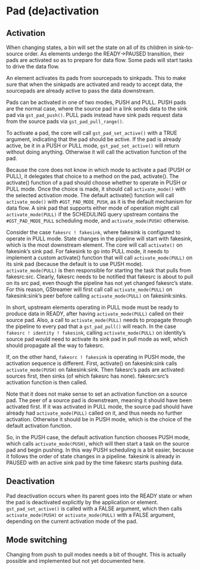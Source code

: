 # Pad (de)activation

## Activation

When changing states, a bin will set the state on all of its children in
sink-to-source order. As elements undergo the READY→PAUSED transition,
their pads are activated so as to prepare for data flow. Some pads will
start tasks to drive the data flow.

An element activates its pads from sourcepads to sinkpads. This to make
sure that when the sinkpads are activated and ready to accept data, the
sourcepads are already active to pass the data downstream.

Pads can be activated in one of two modes, PUSH and PULL. PUSH pads are
the normal case, where the source pad in a link sends data to the sink
pad via `gst_pad_push()`. PULL pads instead have sink pads request data
from the source pads via `gst_pad_pull_range()`.

To activate a pad, the core will call `gst_pad_set_active()` with a
TRUE argument, indicating that the pad should be active. If the pad is
already active, be it in a PUSH or PULL mode, `gst_pad_set_active()`
will return without doing anything. Otherwise it will call the
activation function of the pad.

Because the core does not know in which mode to activate a pad (PUSH or
PULL), it delegates that choice to a method on the pad, activate(). The
activate() function of a pad should choose whether to operate in PUSH or
PULL mode. Once the choice is made, it should call `activate_mode()` with
the selected activation mode. The default activate() function will call
`activate_mode()` with `#GST_PAD_MODE_PUSH`, as it is the default
mechanism for data flow. A sink pad that supports either mode of
operation might call `activate_mode(PULL)` if the SCHEDULING query
upstream contains the `#GST_PAD_MODE_PULL` scheduling mode, and
`activate_mode(PUSH)` otherwise.

Consider the case `fakesrc ! fakesink`, where fakesink is configured to
operate in PULL mode. State changes in the pipeline will start with
fakesink, which is the most downstream element. The core will call
`activate()` on fakesink’s sink pad. For fakesink to go into PULL mode, it
needs to implement a custom activate() function that will call
`activate_mode(PULL)` on its sink pad (because the default is to use PUSH
mode). `activate_mode(PULL)` is then responsible for starting the task
that pulls from fakesrc:src. Clearly, fakesrc needs to be notified that
fakesrc is about to pull on its src pad, even though the pipeline has
not yet changed fakesrc’s state. For this reason, GStreamer will first
call call `activate_mode(PULL)` on fakesink:sink’s peer before calling
`activate_mode(PULL)` on fakesink:sinks.

In short, upstream elements operating in PULL mode must be ready to
produce data in READY, after having `activate_mode(PULL)` called on their
source pad. Also, a call to `activate_mode(PULL)` needs to propagate
through the pipeline to every pad that a `gst_pad_pull()` will reach. In
the case `fakesrc ! identity ! fakesink`, calling `activate_mode(PULL)`
on identity’s source pad would need to activate its sink pad in pull
mode as well, which should propagate all the way to fakesrc.

If, on the other hand, `fakesrc ! fakesink` is operating in PUSH mode,
the activation sequence is different. First, activate() on fakesink:sink
calls `activate_mode(PUSH)` on fakesink:sink. Then fakesrc’s pads are
activated: sources first, then sinks (of which fakesrc has none).
fakesrc:src’s activation function is then called.

Note that it does not make sense to set an activation function on a
source pad. The peer of a source pad is downstream, meaning it should
have been activated first. If it was activated in PULL mode, the source
pad should have already had `activate_mode(PULL)` called on it, and thus
needs no further activation. Otherwise it should be in PUSH mode, which
is the choice of the default activation function.

So, in the PUSH case, the default activation function chooses PUSH mode,
which calls `activate_mode(PUSH)`, which will then start a task on the
source pad and begin pushing. In this way PUSH scheduling is a bit
easier, because it follows the order of state changes in a pipeline.
fakesink is already in PAUSED with an active sink pad by the time
fakesrc starts pushing data.

## Deactivation

Pad deactivation occurs when its parent goes into the READY state or
when the pad is deactivated explicitly by the application or element.
`gst_pad_set_active()` is called with a FALSE argument, which then
calls `activate_mode(PUSH)` or `activate_mode(PULL)` with a FALSE
argument, depending on the current activation mode of the pad.

## Mode switching

Changing from push to pull modes needs a bit of thought. This is
actually possible and implemented but not yet documented here.
